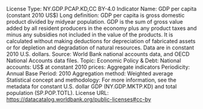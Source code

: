 License Type: NY.GDP.PCAP.KD,CC BY-4.0
Indicator Name: GDP per capita (constant 2010 US$)
Long definition: GDP per capita is gross domestic product divided by midyear population. GDP is the sum of gross value added by all resident producers in the economy plus any product taxes and minus any subsidies not included in the value of the products. It is calculated without making deductions for depreciation of fabricated assets or for depletion and degradation of natural resources. Data are in constant 2010 U.S. dollars.
Source: World Bank national accounts data, and OECD National Accounts data files.
Topic: Economic Policy & Debt: National accounts: US$ at constant 2010 prices: Aggregate indicators
Periodicity: Annual
Base Period: 2010
Aggregation method: Weighted average
Statistical concept and methodology: For more information, see the metadata for constant U.S. dollar GDP (NY.GDP.MKTP.KD) and total population (SP.POP.TOTL).
License URL: https://datacatalog.worldbank.org/public-licenses#cc-by